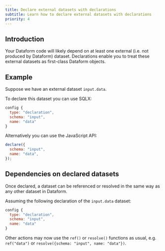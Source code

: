 ```yaml
---
title: Declare external datasets with declarations
subtitle: Learn how to declare external datasets with declarations
priority: 4
---
```


## Introduction

Your Dataform code will likely depend on at least one external (i.e. not produced by Dataform) dataset.
Declarations enable you to treat these external datasets as first-class Dataform objects.

## Example

Suppose we have an external dataset `input.data`.

To declare this dataset you can use SQLX:

```js
config {
  type: "declaration",
  schema: "input",
  name: "data"
}
```

Alternatively you can use the JavaScript API:

```js
declare({
  schema: "input",
  name: "data",
});
```

## Dependencies on declared datasets

Once declared, a dataset can be referenced or resolved in the same way as any other dataset in Dataform.

Assuming the following declaration of the `input.data` dataset:

```js
config {
  type: "declaration",
  schema: "input",
  name: "data"
}
```

Other actions may now use the `ref()` or `resolve()` functions as usual, e.g. `ref("data")` or `resolve({schema: "input", name: "data"})`.
